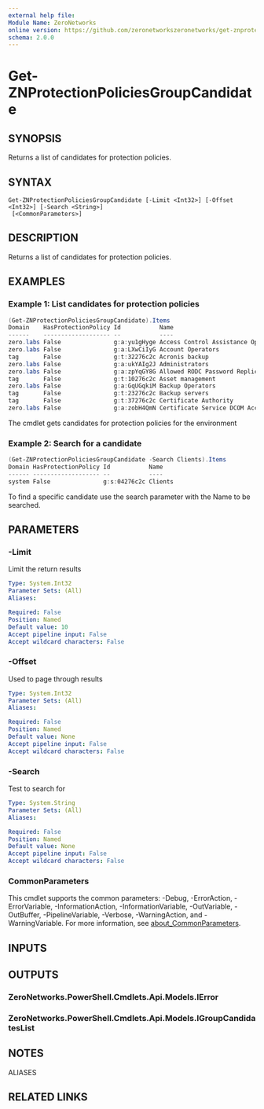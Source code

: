 ```yaml
---
external help file:
Module Name: ZeroNetworks
online version: https://github.com/zeronetworkszeronetworks/get-znprotectionpoliciesgroupcandidate
schema: 2.0.0
---
```


# Get-ZNProtectionPoliciesGroupCandidate

## SYNOPSIS
Returns a list of candidates for protection policies.

## SYNTAX

```
Get-ZNProtectionPoliciesGroupCandidate [-Limit <Int32>] [-Offset <Int32>] [-Search <String>]
 [<CommonParameters>]
```

## DESCRIPTION
Returns a list of candidates for protection policies.

## EXAMPLES

### Example 1: List candidates for protection policies
```powershell
(Get-ZNProtectionPoliciesGroupCandidate).Items
Domain    HasProtectionPolicy Id           Name
------    ------------------- --           ----
zero.labs False               g:a:yu1gHyge Access Control Assistance Operators
zero.labs False               g:a:LXwCiIyG Account Operators
tag       False               g:t:32276c2c Acronis backup
zero.labs False               g:a:ukYAIg2J Administrators
zero.labs False               g:a:zpYqGY8G Allowed RODC Password Replication Group
tag       False               g:t:10276c2c Asset management
zero.labs False               g:a:GqUGqkiM Backup Operators
tag       False               g:t:23276c2c Backup servers
tag       False               g:t:37276c2c Certificate Authority
zero.labs False               g:a:zobH4QmN Certificate Service DCOM Access
```

The cmdlet gets candidates for protection policies for the environment

### Example 2: Search for a candidate
```powershell
(Get-ZNProtectionPoliciesGroupCandidate -Search Clients).Items
Domain HasProtectionPolicy Id           Name
------ ------------------- --           ----
system False               g:s:04276c2c Clients
```

To find a specific candidate use the search parameter with the Name to be searched.

## PARAMETERS

### -Limit
Limit the return results

```yaml
Type: System.Int32
Parameter Sets: (All)
Aliases:

Required: False
Position: Named
Default value: 10
Accept pipeline input: False
Accept wildcard characters: False
```

### -Offset
Used to page through results

```yaml
Type: System.Int32
Parameter Sets: (All)
Aliases:

Required: False
Position: Named
Default value: None
Accept pipeline input: False
Accept wildcard characters: False
```

### -Search
Test to search for

```yaml
Type: System.String
Parameter Sets: (All)
Aliases:

Required: False
Position: Named
Default value: None
Accept pipeline input: False
Accept wildcard characters: False
```

### CommonParameters
This cmdlet supports the common parameters: -Debug, -ErrorAction, -ErrorVariable, -InformationAction, -InformationVariable, -OutVariable, -OutBuffer, -PipelineVariable, -Verbose, -WarningAction, and -WarningVariable. For more information, see [about_CommonParameters](http://go.microsoft.com/fwlink/?LinkID=113216).

## INPUTS

## OUTPUTS

### ZeroNetworks.PowerShell.Cmdlets.Api.Models.IError

### ZeroNetworks.PowerShell.Cmdlets.Api.Models.IGroupCandidatesList

## NOTES

ALIASES

## RELATED LINKS

